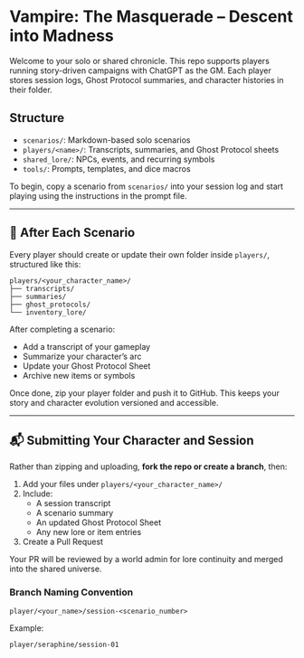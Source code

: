 # Vampire: The Masquerade – Descent into Madness

Welcome to your solo or shared chronicle. This repo supports players running story-driven campaigns with ChatGPT as the GM. Each player stores session logs, Ghost Protocol summaries, and character histories in their folder.

## Structure

- `scenarios/`: Markdown-based solo scenarios
- `players/<name>/`: Transcripts, summaries, and Ghost Protocol sheets
- `shared_lore/`: NPCs, events, and recurring symbols
- `tools/`: Prompts, templates, and dice macros

To begin, copy a scenario from `scenarios/` into your session log and start playing using the instructions in the prompt file.


---

## 🔁 After Each Scenario

Every player should create or update their own folder inside `players/`, structured like this:

```
players/<your_character_name>/
├── transcripts/
├── summaries/
├── ghost_protocols/
└── inventory_lore/
```

After completing a scenario:
- Add a transcript of your gameplay
- Summarize your character’s arc
- Update your Ghost Protocol Sheet
- Archive new items or symbols

Once done, zip your player folder and push it to GitHub. This keeps your story and character evolution versioned and accessible.


---

## 📬 Submitting Your Character and Session

Rather than zipping and uploading, **fork the repo or create a branch**, then:

1. Add your files under `players/<your_character_name>/`
2. Include:
   - A session transcript
   - A scenario summary
   - An updated Ghost Protocol Sheet
   - Any new lore or item entries
3. Create a Pull Request

Your PR will be reviewed by a world admin for lore continuity and merged into the shared universe.

### Branch Naming Convention

```
player/<your_name>/session-<scenario_number>
```

Example:
```
player/seraphine/session-01
```
